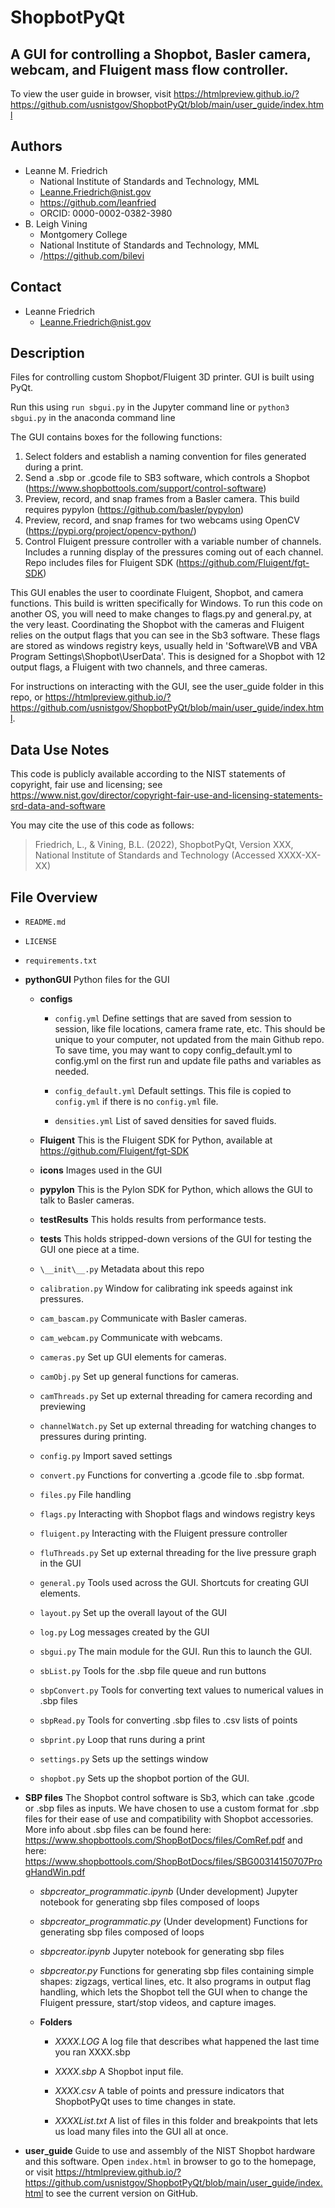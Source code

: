 # ShopbotPyQt
## A GUI for controlling a Shopbot, Basler camera, webcam, and Fluigent mass flow controller.

To view the user guide in browser, visit https://htmlpreview.github.io/?https://github.com/usnistgov/ShopbotPyQt/blob/main/user_guide/index.html


## Authors
- Leanne M. Friedrich
    - National Institute of Standards and Technology, MML
    - Leanne.Friedrich@nist.gov
    - https://github.com/leanfried
    - ORCID: 0000-0002-0382-3980
- B. Leigh Vining
    - Montgomery College
    - National Institute of Standards and Technology, MML
    - /https://github.com/bilevi

## Contact
- Leanne Friedrich
    - Leanne.Friedrich@nist.gov

## Description

Files for controlling custom Shopbot/Fluigent 3D printer. GUI is built using PyQt.

Run this using 
    ` run sbgui.py `
    in the Jupyter command line 
or 
    ` python3 sbgui.py `
    in the anaconda command line

The GUI contains boxes for the following functions: 

1. Select folders and establish a naming convention for files generated during a print.
2. Send a .sbp or .gcode file to SB3 software, which controls a Shopbot (https://www.shopbottools.com/support/control-software)
3. Preview, record, and snap frames from a Basler camera. This build requires pypylon (https://github.com/basler/pypylon)
4. Preview, record, and snap frames for two webcams using OpenCV (https://pypi.org/project/opencv-python/)
5. Control Fluigent pressure controller with a variable number of channels. Includes a running display of the pressures coming out of each channel. Repo includes files for Fluigent SDK (https://github.com/Fluigent/fgt-SDK)

This GUI enables the user to coordinate Fluigent, Shopbot, and camera functions. This build is written specifically for Windows. To run this code on another OS, you will need to make changes to flags.py and general.py, at the very least. Coordinating the Shopbot with the cameras and Fluigent relies on the output flags that you can see in the Sb3 software. These flags are stored as windows registry keys, usually held in 'Software\\VB and VBA Program Settings\\Shopbot\\UserData'. This is designed for a Shopbot with 12 output flags, a Fluigent with two channels, and three cameras. 

For instructions on interacting with the GUI, see the user_guide folder in this repo, or https://htmlpreview.github.io/?https://github.com/usnistgov/ShopbotPyQt/blob/main/user_guide/index.html.


## Data Use Notes

This code is publicly available according to the NIST statements of copyright,
fair use and licensing; see 
https://www.nist.gov/director/copyright-fair-use-and-licensing-statements-srd-data-and-software

You may cite the use of this code as follows:
> Friedrich, L., & Vining, B.L. (2022), ShopbotPyQt, Version XXX, National Institute of Standards and Technology (Accessed XXXX-XX-XX)


## File Overview


- `README.md`

- `LICENSE`

- `requirements.txt`

- **pythonGUI**
    Python files for the GUI
    
    - **configs**
        - `config.yml`
            Define settings that are saved from session to session, like file locations, camera frame rate, etc. This should be unique to your computer, not updated from the main Github repo. To save time, you may want to copy config_default.yml to config.yml on the first run and update file paths and variables as needed.
            
        - `config_default.yml`
            Default settings. This file is copied to `config.yml` if there is no `config.yml` file.
            
        - `densities.yml`
            List of saved densities for saved fluids. 

    - **Fluigent**
        This is the Fluigent SDK for Python, available at https://github.com/Fluigent/fgt-SDK

    - **icons**
        Images used in the GUI
        
    - **pypylon**
        This is the Pylon SDK for Python, which allows the GUI to talk to Basler cameras.
        
    - **testResults**
        This holds results from performance tests.
        
    - **tests**
        This holds stripped-down versions of the GUI for testing the GUI one piece at a time.
        
    - `\__init\__.py`
        Metadata about this repo
        
    - `calibration.py`
        Window for calibrating ink speeds against ink pressures.
        
    - `cam_bascam.py`
        Communicate with Basler cameras.
        
    - `cam_webcam.py`
        Communicate with webcams.
        
    - `cameras.py`
        Set up GUI elements for cameras.
        
    - `camObj.py`
        Set up general functions for cameras.
        
    - `camThreads.py`
        Set up external threading for camera recording and previewing
        
    - `channelWatch.py`
        Set up external threading for watching changes to pressures during printing.

    - `config.py`
        Import saved settings
        
    -  `convert.py`
        Functions for converting a .gcode file to .sbp format.
        
    - `files.py`
        File handling
        
    - `flags.py`
        Interacting with Shopbot flags and windows registry keys
        
    - `fluigent.py`
        Interacting with the Fluigent pressure controller
        
    - `fluThreads.py`
        Set up external threading for the live pressure graph in the GUI
        
    - `general.py`
        Tools used across the GUI. Shortcuts for creating GUI elements.
        
    - `layout.py`
        Set up the overall layout of the GUI
        
    - `log.py`
        Log messages created by the GUI

    - `sbgui.py`
        The main module for the GUI. Run this to launch the GUI.
        
    - `sbList.py`
        Tools for the .sbp file queue and run buttons
        
    - `sbpConvert.py`
        Tools for converting text values to numerical values in .sbp files
        
    - `sbpRead.py`
        Tools for converting .sbp files to .csv lists of points
        
    - `sbprint.py`
        Loop that runs during a print
        
    - `settings.py`
        Sets up the settings window
        
    - `shopbot.py`
        Sets up the shopbot portion of the GUI.


- **SBP files**
    The Shopbot control software is Sb3, which can take .gcode or .sbp files as inputs. We have chosen to use a custom format for .sbp files for their ease of use and compatibility with Shopbot accessories. More info about .sbp files can be found here: https://www.shopbottools.com/ShopBotDocs/files/ComRef.pdf and here: https://www.shopbottools.com/ShopBotDocs/files/SBG00314150707ProgHandWin.pdf
        
    - *sbpcreator_programmatic.ipynb*
        (Under development) Jupyter notebook for generating sbp files composed of loops
        
    - *sbpcreator_programmatic.py*
        (Under development) Functions for generating sbp files composed of loops

    - *sbpcreator.ipynb*
        Jupyter notebook for generating sbp files

    - *sbpcreator.py*
        Functions for generating sbp files containing simple shapes: zigzags, vertical lines, etc. It also programs in output flag handling, which lets the Shopbot tell the GUI when to change the Fluigent pressure, start/stop videos, and capture images. 
        
    - **Folders**
    
        - *XXXX.LOG*
            A log file that describes what happened the last time you ran XXXX.sbp

        - *XXXX.sbp* 
            A Shopbot input file.

        - *XXXX.csv* 
            A table of points and pressure indicators that ShopbotPyQt uses to time changes in state.
            
        - *XXXXList.txt*
            A list of files in this folder and breakpoints that lets us load many files into the GUI all at once.
            
            
            
- **user_guide**
    Guide to use and assembly of the NIST Shopbot hardware and this software. Open `index.html` in browser to go to the homepage, or visit https://htmlpreview.github.io/?https://github.com/usnistgov/ShopbotPyQt/blob/main/user_guide/index.html to see the current version on GitHub.
    





